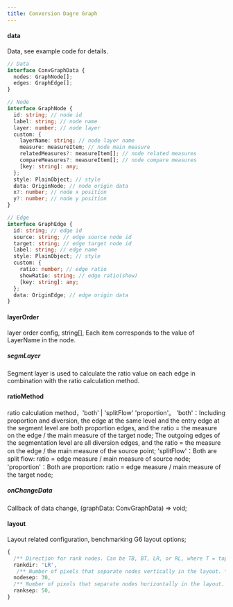 ```yaml
---
title: Conversion Dagre Graph
---
```


#### data

Data, see example code for details.

```ts
// Data
interface ConvGraphData {
  nodes: GraphNode[];
  edges: GraphEdge[];
}

// Node
interface GraphNode {
  id: string; // node id
  label: string; // node name
  layer: number; // node layer
  custom: {
    layerName: string; // node layer name
    measure: measureItem; // node main measure
    relatedMeasures?: measureItem[]; // node related measures
    compareMeasures?: measureItem[]; // node compare measures
    [key: string]: any;
  };
  style: PlainObject; // style
  data: OriginNode; // node origin data
  x?: number; // node x position
  y?: number; // node y position
}

// Edge
interface GraphEdge {
  id: string; // edge id
  source: string; // edge source node id
  target: string; // edge target node id
  label: string; // edge name
  style: PlainObject; // style
  custom: {
    ratio: number; // edge ratio
    showRatio: string; // edge ratio(show)
    [key: string]: any;
  };
  data: OriginEdge; // edge origin data
}
```

#### layerOrder

layer order config, string[], Each item corresponds to the value of LayerName in the node.

##### segmLayer

Segment layer is used to calculate the ratio value on each edge in combination with the ratio calculation method.

#### ratioMethod

ratio calculation method，'both' | 'splitFlow' 'proportion'。
'both'：Including proportion and diversion, the edge at the same level and the entry edge at the segment level are both proportion edges, and the ratio = the measure on the edge / the main measure of the target node; The outgoing edges of the segmentation level are all diversion edges, and the ratio = the measure on the edge / the main measure of the source point;
'splitFlow'：Both are split flow: ratio = edge measure / main measure of source node;
'proportion'：Both are proportion: ratio = edge measure / main measure of the target node;

##### onChangeData

Callback of data change, (graphData: ConvGraphData) => void;

#### layout

Layout related configuration, benchmarking G6 layout options;

```ts
{
  /** Direction for rank nodes. Can be TB, BT, LR, or RL, where T = top, B = bottom, L = left, and R = right. */
  rankdir: 'LR',
   /** Number of pixels that separate nodes vertically in the layout. */
  nodesep: 30,
  /** Number of pixels that separate nodes horizontally in the layout. */
  ranksep: 50,
}
```
